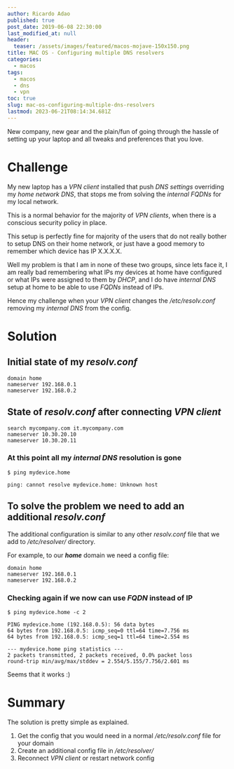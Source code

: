 ```yaml
---
author: Ricardo Adao
published: true
post_date: 2019-06-08 22:30:00
last_modified_at: null
header:
  teaser: /assets/images/featured/macos-mojave-150x150.png
title: MAC OS - Configuring multiple DNS resolvers
categories:
  - macos
tags:
  - macos
  - dns
  - vpn
toc: true
slug: mac-os-configuring-multiple-dns-resolvers
lastmod: 2023-06-21T08:14:34.681Z
---
```

New company, new gear and the plain/fun of going through the hassle of setting up your laptop and all tweaks and preferences that you love.

# Challenge

My new laptop has a _VPN client_ installed that push _DNS settings_ overriding my _home network DNS_, that stops me from solving the _internal FQDNs_ for my local network.

This is a normal behavior for the majority of _VPN clients_, when there is a conscious security policy in place.
 
This setup is perfectly fine for majority of the users that do not really bother to setup DNS on their home network, or just have a good memory to remember which device has IP X.X.X.X.

Well my problem is that I am in none of these two groups, since lets face it, I am really bad remembering what IPs my devices at home have configured or what IPs were assigned to them by _DHCP_, and I do have _internal DNS_ setup at home to be able to use _FQDNs_ instead of IPs.

Hence my challenge when your _VPN client_ changes the  _/etc/resolv.conf_ removing my _internal DNS_ from the config.

# Solution

## Initial state of my _resolv.conf_

```shell
domain home
nameserver 192.168.0.1
nameserver 192.168.0.2
```

## State of _resolv.conf_ after connecting _VPN client_

```shell
search mycompany.com it.mycompany.com
nameserver 10.30.20.10
nameserver 10.30.20.11
```

### At this point all my _internal DNS_ resolution is gone

```shell
$ ping mydevice.home

ping: cannot resolve mydevice.home: Unknown host
```

## To solve the problem we need to add an additional _resolv.conf_

The additional configuration is similar to any other _resolv.conf_ file that we add to _/etc/resolver/_ directory.

For example, to our _**home**_ domain we need a config file:

```shell
domain home
nameserver 192.168.0.1
nameserver 192.168.0.2
```

### Checking again if we now can use _FQDN_  instead of IP

```shell
$ ping mydevice.home -c 2

PING mydevice.home (192.168.0.5): 56 data bytes
64 bytes from 192.168.0.5: icmp_seq=0 ttl=64 time=7.756 ms
64 bytes from 192.168.0.5: icmp_seq=1 ttl=64 time=2.554 ms

--- mydevice.home ping statistics ---
2 packets transmitted, 2 packets received, 0.0% packet loss
round-trip min/avg/max/stddev = 2.554/5.155/7.756/2.601 ms
```

Seems that it works :)

# Summary

The solution is pretty simple as explained.

1. Get the config that you would need in a normal _/etc/resolv.conf_ file for your domain
2. Create an additional config file in _/etc/resolver/_
3. Reconnect _VPN client_ or restart network config